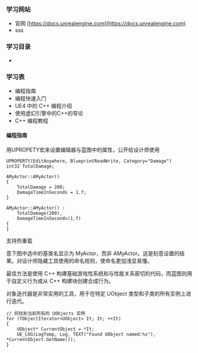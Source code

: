 ### 学习网站
+ 官网    [https://docs.unrealengine.com](https://docs.unrealengine.com)
+ sss

### 学习目录
+ 

### 学习表
+ 编程指南
+ 编程快速入门
+ UE4 中的 C++ 编程介绍
+ 使用虚幻引擎中的C++的导论
+ C++ 编程教程

#### 编程指南
用UPROPETY宏来设置编辑器与蓝图中的属性，公开给设计师使用
```
UPROPERTY(EditAnywhere, BlueprintReadWrite, Category="Damage")
int32 TotalDamage;
```
```
AMyActor::AMyActor()
{
    TotalDamage = 200;
    DamageTimeInSeconds = 1.f;
}

AMyActor::AMyActor() :
    TotalDamage(200),
    DamageTimeInSeconds(1.f)
{
}
```
支持热重载

意下图中选中的基类名显示为 MyActor，而非 AMyActor。这是刻意设置的结果。对设计师隐藏工具使用的命名规则，使命名更加浅显易懂。

最佳方法是使用 C++ 构建基础游戏性系统和与性能关系密切的代码，而蓝图则用于自定义行为或从 C++ 构建块创建合成行为。

对象迭代器是非常实用的工具，用于在特定 UObject 类型和子类的所有实例上进行迭代。
```
// 将找到当前所有的 UObjects 实例
for (TObjectIterator<UObject> It; It; ++It)
{
    UObject* CurrentObject = *It;
    UE_LOG(LogTemp, Log, TEXT("Found UObject named:%s"), *CurrentObject.GetName());
}
```


